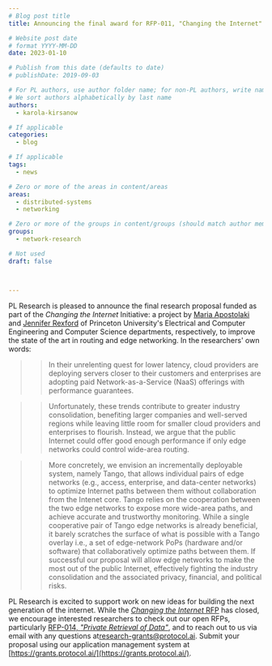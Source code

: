 ```yaml
---
# Blog post title
title: Announcing the final award for RFP-011, "Changing the Internet"

# Website post date
# format YYYY-MM-DD
date: 2023-01-10

# Publish from this date (defaults to date)
# publishDate: 2019-09-03

# For PL authors, use author folder name; for non-PL authors, write name as in paper within ""
# We sort authors alphabetically by last name
authors:
  - karola-kirsanow

# If applicable
categories:
  - blog

# If applicable
tags:
  - news

# Zero or more of the areas in content/areas
areas:
  - distributed-systems
  - networking

# Zero or more of the groups in content/groups (should match author membership)
groups:
  - network-research

# Not used
draft: false



---
```


PL Research is  pleased to announce the final research proposal funded as part of the *Changing the Internet* Initiative: a project by [Maria Apostolaki](https://ece.princeton.edu/people/maria-apostolaki) and [Jennifer Rexford](https://www.cs.princeton.edu/people/profile/jrex) of Princeton University's Electrical and Computer Engineering and Computer Science departments, respectively, to improve the state of the art in routing and edge networking. In the researchers' own words: 

>>In their unrelenting quest for lower latency, cloud providers are deploying servers closer to their customers and enterprises are adopting paid Network-as-a-Service (NaaS) offerings with performance guarantees.

>>Unfortunately, these trends contribute to greater industry consolidation, benefiting larger companies and well-served regions while leaving little room for smaller cloud providers and enterprises to flourish. Instead, we argue that the public Internet could offer good enough performance if only edge networks could control wide-area routing.

>>More concretely, we envision an incrementally deployable system, namely Tango, that allows individual pairs of edge networks (e.g., access, enterprise, and data-center networks) to optimize Internet paths between them without collaboration from the Intenet core. Tango relies on the cooperation between the two edge networks to expose more wide-area paths, and achieve accurate and trustworthy monitoring. While a single cooperative pair of Tango edge networks is already beneficial, it barely scratches the surface of what is possible with a Tango overlay i.e., a set of edge-network PoPs (hardware and/or software) that collaboratively optimize paths between them.
If successful our proposal will allow edge networks to make the most out of the public Internet, effectively fighting the industry consolidation and the associated privacy, financial, and political risks.


PL Research is excited to support work on new ideas for building the next generation of the internet.  While the [*Changing the Internet* RFP](https://github.com/protocol/research-grants/blob/master/RFPs/rfp-011-changing-the-internet.md#problem-statement) has closed, we encourage interested researchers to check out our open RFPs, particularly [RFP-014, *"Private Retrieval of Data"*](https://grants.protocol.ai/prog/rfp-014_private_retrieval_of_data), and to  reach out to us via email with any questions at[research-grants@protocol.ai](mailto:research-grants@protocol.ai.). Submit your proposal using our application management system at [https://grants.protocol.ai/](https://grants.protocol.ai/).
